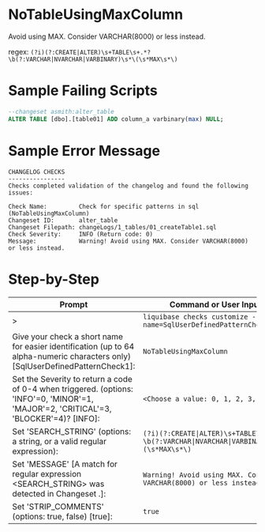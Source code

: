 # NoTableUsingMaxColumn

Avoid using MAX. Consider VARCHAR(8000) or less instead.

regex: `(?i)(?:CREATE|ALTER)\s+TABLE\s+.*?\b(?:VARCHAR|NVARCHAR|VARBINARY)\s*\(\s*MAX\s*\)`

# Sample Failing Scripts
``` sql
--changeset asmith:alter_table
ALTER TABLE [dbo].[table01] ADD column_a varbinary(max) NULL;
```

# Sample Error Message
``` 
CHANGELOG CHECKS
----------------
Checks completed validation of the changelog and found the following issues:

Check Name:         Check for specific patterns in sql (NoTableUsingMaxColumn)
Changeset ID:       alter_table
Changeset Filepath: changeLogs/1_tables/01_createTable1.sql
Check Severity:     INFO (Return code: 0)
Message:            Warning! Avoid using MAX. Consider VARCHAR(8000) or less instead.
```

# Step-by-Step
| Prompt | Command or User Input |
| ------ | ----------------------|
| > | `liquibase checks customize --check-name=SqlUserDefinedPatternCheck` |
| Give your check a short name for easier identification (up to 64 alpha-numeric characters only) [SqlUserDefinedPatternCheck1]: | `NoTableUsingMaxColumn` |
| Set the Severity to return a code of 0-4 when triggered. (options: 'INFO'=0, 'MINOR'=1, 'MAJOR'=2, 'CRITICAL'=3, 'BLOCKER'=4)? [INFO]: | `<Choose a value: 0, 1, 2, 3, 4>` |
| Set 'SEARCH_STRING' (options: a string, or a valid regular expression): | `(?i)(?:CREATE\|ALTER)\s+TABLE\s+.*?\b(?:VARCHAR\|NVARCHAR\|VARBINARY)\s*\(\s*MAX\s*\)` |
| Set 'MESSAGE' [A match for regular expression <SEARCH_STRING> was detected in Changeset <CHANGESET>.]: | `Warning! Avoid using MAX. Consider VARCHAR(8000) or less instead.` |
| Set 'STRIP_COMMENTS' (options: true, false) [true]: | `true` |
